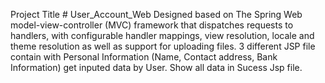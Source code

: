 Project Title # User_Account_Web
Designed based on The Spring Web model-view-controller (MVC) framework that dispatches requests to handlers, with configurable handler mappings, view resolution, locale and theme resolution as well as support for uploading files.
3 different JSP file contain with Personal Information (Name, Contact address, Bank Information) get inputed data by User. 
Show all data in Sucess Jsp file. 

